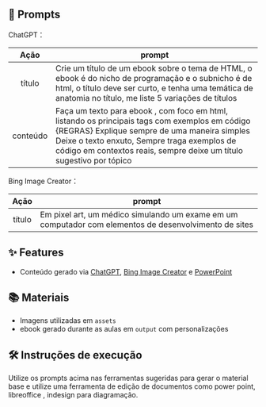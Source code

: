 ## 🧠 Prompts


ChatGPT：

|   Ação   | prompt                                                                                                                                                                                                                                                                         |
| :------: | ------------------------------------------------------------------------------------------------------------------------------------------------------------------------------------------------------------------------------------------------------------------------------ |
|  título  | Crie um título de um ebook sobre o tema de HTML, o ebook é do nicho de programação e o subnicho é de html, o título deve ser curto, e tenha uma temática de anatomia no título, me liste 5 variações de títulos                     |
| conteúdo | Faça um texto para ebook , com foco em html, listando os principais tags com exemplos em código {REGRAS} Explique sempre de uma maneira simples Deixe o texto enxuto, Sempre traga exemplos de código em contextos reais, sempre deixe um título sugestivo por tópico |


Bing Image Creator：

|  Ação  | prompt                                                                                 |
| :----: | -------------------------------------------------------------------------------------- |
| título | Em pixel art, um médico simulando um exame em um computador com elementos de desenvolvimento de sites |


## ✨ Features

- Conteúdo gerado via [ChatGPT](https://chat.openai.com/), [Bing Image Creator](https://www.midjourney.com/app/) e [PowerPoint](https://www.microsoft.com/en/microsoft-365/powerpoint)

## 📚 Materiais

- Imagens utilizadas em `assets`
- ebook gerado durante as aulas em `output` com personalizações

## 🛠️ Instruções de execução

Utilize os prompts acima nas ferramentas sugeridas para gerar o material base e utilize uma ferramenta de edição de documentos como power point, libreoffice , indesign para diagramação.
